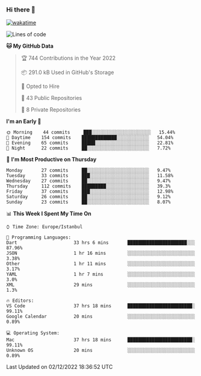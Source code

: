 ### Hi there 👋

[![wakatime](https://wakatime.com/badge/user/35d9e342-a492-47fe-97ca-8b6bc19cedb2.svg)](https://wakatime.com/@35d9e342-a492-47fe-97ca-8b6bc19cedb2)

<!--
**ska2519/ska2519** is a ✨ _special_ ✨ repository because its `README.md` (this file) appears on your GitHub profile.

Here are some ideas to get you started:

- 🔭 I’m currently working on ...
- 🌱 I’m currently learning ...
- 👯 I’m looking to collaborate on ...
- 🤔 I’m looking for help with ...
- 💬 Ask me about ...
- 📫 How to reach me: ...
- 😄 Pronouns: ...
- ⚡ Fun fact: ...
-->

<!--START_SECTION:waka-->
![Lines of code](https://img.shields.io/badge/From%20Hello%20World%20I%27ve%20Written-2%20Million%20lines%20of%20code-blue)

**🐱 My GitHub Data** 

> 🏆 744 Contributions in the Year 2022
 > 
> 📦 291.0 kB Used in GitHub's Storage 
 > 
> 💼 Opted to Hire
 > 
> 📜 43 Public Repositories 
 > 
> 🔑 8 Private Repositories  
 > 
**I'm an Early 🐤** 

```text
🌞 Morning    44 commits     ███░░░░░░░░░░░░░░░░░░░░░░   15.44% 
🌆 Daytime    154 commits    █████████████░░░░░░░░░░░░   54.04% 
🌃 Evening    65 commits     █████░░░░░░░░░░░░░░░░░░░░   22.81% 
🌙 Night      22 commits     ██░░░░░░░░░░░░░░░░░░░░░░░   7.72%

```
📅 **I'm Most Productive on Thursday** 

```text
Monday       27 commits     ██░░░░░░░░░░░░░░░░░░░░░░░   9.47% 
Tuesday      33 commits     ███░░░░░░░░░░░░░░░░░░░░░░   11.58% 
Wednesday    27 commits     ██░░░░░░░░░░░░░░░░░░░░░░░   9.47% 
Thursday     112 commits    █████████░░░░░░░░░░░░░░░░   39.3% 
Friday       37 commits     ███░░░░░░░░░░░░░░░░░░░░░░   12.98% 
Saturday     26 commits     ██░░░░░░░░░░░░░░░░░░░░░░░   9.12% 
Sunday       23 commits     ██░░░░░░░░░░░░░░░░░░░░░░░   8.07%

```


📊 **This Week I Spent My Time On** 

```text
⌚︎ Time Zone: Europe/Istanbul

💬 Programming Languages: 
Dart                     33 hrs 6 mins       ██████████████████████░░░   87.96% 
JSON                     1 hr 16 mins        ░░░░░░░░░░░░░░░░░░░░░░░░░   3.38% 
Other                    1 hr 11 mins        ░░░░░░░░░░░░░░░░░░░░░░░░░   3.17% 
YAML                     1 hr 7 mins         ░░░░░░░░░░░░░░░░░░░░░░░░░   3.0% 
XML                      29 mins             ░░░░░░░░░░░░░░░░░░░░░░░░░   1.3%

🔥 Editors: 
VS Code                  37 hrs 18 mins      ████████████████████████░   99.11% 
Google Calendar          20 mins             ░░░░░░░░░░░░░░░░░░░░░░░░░   0.89%

💻 Operating System: 
Mac                      37 hrs 18 mins      ████████████████████████░   99.11% 
Unknown OS               20 mins             ░░░░░░░░░░░░░░░░░░░░░░░░░   0.89%

```


 Last Updated on 02/12/2022 18:36:52 UTC
<!--END_SECTION:waka-->


